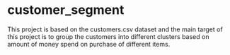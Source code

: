 # customer_segment

This project is based on the customers.csv dataset and the main target of this project is to group the customers into different clusters based on amount of money spend on purchase of different items.
